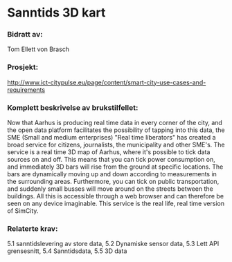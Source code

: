 # Sanntids 3D kart
### Bidratt av: 
Tom Ellett von Brasch
### Prosjekt: 
http://www.ict-citypulse.eu/page/content/smart-city-use-cases-and-requirements 
### Komplett beskrivelse av brukstilfellet: 
Now that Aarhus is producing real time data in every corner of the city, and the open data platform facilitates the possibility of tapping into this data, the SME (Small and medium enterprises) "Real time liberators" has created a broad service for citizens, journalists, the municipality and other SME's. The service is a real time 3D map of Aarhus, where it's possible to tick data sources on and off. This means that you can tick power consumption on, and immediately 3D bars will rise from the ground at specific locations. The bars are dynamically moving up and down according to measurements in the surrounding areas. Furthermore, you can tick on public transportation, and suddenly small busses will move around on the streets between the buildings. All this is accessible through a web browser and can therefore be seen on any device imaginable. This service is the real life, real time version of SimCity.
### Relaterte krav:  
5.1 sanntidslevering av store data, 5.2 Dynamiske sensor data, 5.3 Lett API grensesnitt, 5.4 Sanntidsdata, 5.5 3D data
